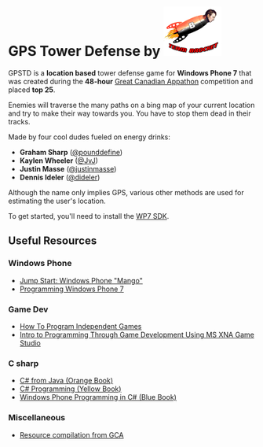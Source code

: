GPS Tower Defense by ![](GPSTD_RM/GPSTD_RM/GPSTD_RMContent/brocket_small.png)
=================

GPSTD is a **location based** tower defense game for **Windows Phone 7** that was 
created during the **48-hour** [Great Canadian Appathon](http://www.greatcanadianappathon.com) competition
and placed **top 25**.

Enemies will traverse the many paths on a bing map of your current location
and try to make their way towards you. You have to stop them dead in their tracks.

Made by four cool dudes fueled on energy drinks:
- **Graham Sharp** ([@pounddefine](https://github.com/pounddefine))
- **Kaylen Wheeler** ([@JvJ](https://github.com/JvJ))
- **Justin Masse** ([@justinmasse](https://github.com/justinmasse))
- **Dennis Ideler** ([@dideler](https://github.com/dideler))

Although the name only implies GPS, various other methods are used for estimating the user's location.

To get started, you'll need to install the [WP7 SDK](https://dev.windowsphone.com/en-US/downloadsdk).


Useful Resources
----------------

### Windows Phone

* [Jump Start: Windows Phone "Mango"](http://borntolearn.mslearn.net/wpmango/m/mediagallery/default.aspx?GalleryPostSort=Subject&PageIndex=1)
* [Programming Windows Phone 7](http://dl.dropbox.com/u/20771931/eBooks/Microsoft_Press_ebook_Programming_Windows_Phone_7_PDF.pdf)

### Game Dev

* [How To Program Independent Games](http://the-witness.net/news/2011/06/how-to-program-independent-games/)
* [Intro to Programming Through Game Development Using MS XNA Game Studio](http://dl.dropbox.com/u/20771931/eBooks/IntroProgXNAGameStudio_eBook.pdf)

### C sharp
* [C# from Java (Orange Book)](http://dl.dropbox.com/u/20771931/eBooks/C%20Sharp%20from%20Java%20Orange%20Book%202009.pdf)
* [C# Programming (Yellow Book)](http://dl.dropbox.com/u/20771931/eBooks/Rob%20Miles%20CSharp%20Yellow%20Book%202010.pdf)
* [Windows Phone Programming in C# (Blue Book)](http://dl.dropbox.com/u/20771931/eBooks/Rob_Miles_Windows_Phone_Blue_Book.pdf)

### Miscellaneous

* [Resource compilation from GCA](http://www.cosc.brocku.ca/~di07ty/game_dev_resources.htm)

